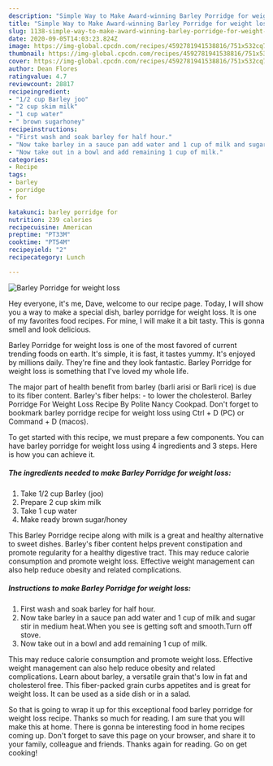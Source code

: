```yaml
---
description: "Simple Way to Make Award-winning Barley Porridge for weight loss"
title: "Simple Way to Make Award-winning Barley Porridge for weight loss"
slug: 1138-simple-way-to-make-award-winning-barley-porridge-for-weight-loss
date: 2020-09-05T14:03:23.824Z
image: https://img-global.cpcdn.com/recipes/4592781941538816/751x532cq70/barley-porridge-for-weight-loss-recipe-main-photo.jpg
thumbnail: https://img-global.cpcdn.com/recipes/4592781941538816/751x532cq70/barley-porridge-for-weight-loss-recipe-main-photo.jpg
cover: https://img-global.cpcdn.com/recipes/4592781941538816/751x532cq70/barley-porridge-for-weight-loss-recipe-main-photo.jpg
author: Dean Flores
ratingvalue: 4.7
reviewcount: 28817
recipeingredient:
- "1/2 cup Barley joo"
- "2 cup skim milk"
- "1 cup water"
- " brown sugarhoney"
recipeinstructions:
- "First wash and soak barley for half hour."
- "Now take barley in a sauce pan add water and 1 cup of milk and sugar stir in medium heat.When you see is getting soft and smooth.Turn off stove."
- "Now take out in a bowl and add remaining 1 cup of milk."
categories:
- Recipe
tags:
- barley
- porridge
- for

katakunci: barley porridge for 
nutrition: 239 calories
recipecuisine: American
preptime: "PT33M"
cooktime: "PT54M"
recipeyield: "2"
recipecategory: Lunch

---
```



![Barley Porridge for weight loss](https://img-global.cpcdn.com/recipes/4592781941538816/751x532cq70/barley-porridge-for-weight-loss-recipe-main-photo.jpg)

Hey everyone, it's me, Dave, welcome to our recipe page. Today, I will show you a way to make a special dish, barley porridge for weight loss. It is one of my favorites food recipes. For mine, I will make it a bit tasty. This is gonna smell and look delicious.

Barley Porridge for weight loss is one of the most favored of current trending foods on earth. It's simple, it is fast, it tastes yummy. It's enjoyed by millions daily. They're fine and they look fantastic. Barley Porridge for weight loss is something that I've loved my whole life.

The major part of health benefit from barley (barli arisi or Barli rice) is due to its fiber content. Barley&#39;s fiber helps: - to lower the cholesterol. Barley Porridge For Weight Loss Recipe By Polite Nancy Cookpad. Don&#39;t forget to bookmark barley porridge recipe for weight loss using Ctrl + D (PC) or Command + D (macos).


To get started with this recipe, we must prepare a few components. You can have barley porridge for weight loss using 4 ingredients and 3 steps. Here is how you can achieve it.

<!--inarticleads1-->

##### The ingredients needed to make Barley Porridge for weight loss:

1. Take 1/2 cup Barley (joo)
1. Prepare 2 cup skim milk
1. Take 1 cup water
1. Make ready  brown sugar/honey


This Barley Porridge recipe along with milk is a great and healthy alternative to sweet dishes. Barley&#39;s fiber content helps prevent constipation and promote regularity for a healthy digestive tract. This may reduce calorie consumption and promote weight loss. Effective weight management can also help reduce obesity and related complications. 

<!--inarticleads2-->

##### Instructions to make Barley Porridge for weight loss:

1. First wash and soak barley for half hour.
1. Now take barley in a sauce pan add water and 1 cup of milk and sugar stir in medium heat.When you see is getting soft and smooth.Turn off stove.
1. Now take out in a bowl and add remaining 1 cup of milk.


This may reduce calorie consumption and promote weight loss. Effective weight management can also help reduce obesity and related complications. Learn about barley, a versatile grain that&#39;s low in fat and cholesterol free. This fiber-packed grain curbs appetites and is great for weight loss. It can be used as a side dish or in a salad. 

So that is going to wrap it up for this exceptional food barley porridge for weight loss recipe. Thanks so much for reading. I am sure that you will make this at home. There is gonna be interesting food in home recipes coming up. Don't forget to save this page on your browser, and share it to your family, colleague and friends. Thanks again for reading. Go on get cooking!
